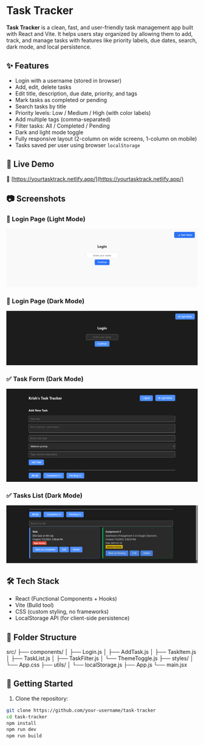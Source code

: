 # Task Tracker

**Task Tracker** is a clean, fast, and user-friendly task management app built with React and Vite. It helps users stay organized by allowing them to add, track, and manage tasks with features like priority labels, due dates, search, dark mode, and local persistence.

## ✨ Features

- Login with a username (stored in browser)
- Add, edit, delete tasks
- Edit title, description, due date, priority, and tags
- Mark tasks as completed or pending
- Search tasks by title
- Priority levels: Low / Medium / High (with color labels)
- Add multiple tags (comma-separated)
- Filter tasks: All / Completed / Pending
- Dark and light mode toggle
- Fully responsive layout (2-column on wide screens, 1-column on mobile)
- Tasks saved per user using browser `localStorage`

## 🚀 Live Demo

🔗 [https://yourtasktrack.netlify.app/](https://yourtasktrack.netlify.app/)

## 📷 Screenshots

### 🔐 Login Page (Light Mode)
![Login Light](screenshots/LoginPage(Light).png)

### 🌙 Login Page (Dark Mode)
![Login Dark](screenshots/LoginPage(Dark).png)

### ✅ Task Form (Dark Mode)
![Task Form](screenshots/TaskForm(Dark).png)

### ✅ Tasks List (Dark Mode)
![Tasks List](screenshots/Tasks(Dark).png)

## 🛠️ Tech Stack

- React (Functional Components + Hooks)
- Vite (Build tool)
- CSS (custom styling, no frameworks)
- LocalStorage API (for client-side persistence)

## 📁 Folder Structure

src/
├── components/
│ ├── Login.js
│ ├── AddTask.js
│ ├── TaskItem.js
│ ├── TaskList.js
│ ├── TaskFilter.js
│ └── ThemeToggle.js
├── styles/
│ └── App.css
├── utils/
│ └── localStorage.js
├── App.js
└── main.jsx


## 🧩 Getting Started

1. Clone the repository:

```bash
git clone https://github.com/your-username/task-tracker
cd task-tracker
npm install
npm run dev
npm run build
